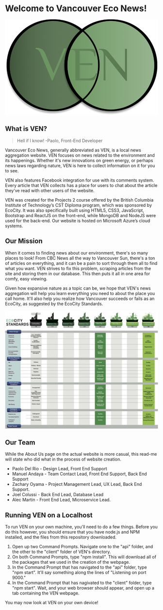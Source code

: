 # Welcome to Vancouver Eco News!
![logo](https://raw.githubusercontent.com/Irecreeper/team36-comp2930/master/client/src/components/images/ven_logo.png)

## What is VEN?
> Hell if I know!
-Paolo, Front-End Developer

Vancouver Eco News, generally abbreviated as VEN, is a local news aggregation website. VEN focuses on news related to the environment and its happenings. Whether it's new innovations on green energy, or perhaps news laws regarding nature, VEN is here to collect information on it for you to see.

VEN also features Facebook integration for use with its comments system. Every article that VEN collects has a place for users to chat about the article they’ve read with other users of the website.

VEN was created for the Projects 2 course offered by the British Columbia Institute of Technology’s CST Diploma program, which was sponsored by EcoCity. It was also specifically built using HTML5, CSS3, JavaScript, Bootstrap and ReactJS on the front-end, while MongoDB and NodeJS were used for the back-end. Our website is hosted on Microsoft Azure’s cloud systems.

## Our Mission
When it comes to finding news about our environment, there's so many places to look! From CBC News all the way to Vancouver Sun, there's a ton of articles on everything, and it can be a pain to sort through them all to find what you want. VEN strives to fix this problem, scraping articles from the site and storing them in our database. This then puts it all in one area for comfy, easy viewing.

Given how expansive nature as a topic can be, we hope that VEN's news aggregation will help you learn everything you need to about the place you call home. It'll also help you realize how Vancouver succeeds or fails as an EcoCity, as suggested by the EcoCity Standards.

![standards](https://raw.githubusercontent.com/Irecreeper/team36-comp2930/master/client/src/components/images/ecostandards.jpg)

## Our Team
While the About Us page on the actual website is more casual, this read-me will state who did what in the process of website creation.

- Paolo Del Rio - Design Lead, Front End Support
- Manuel Andaya - Team Contact Lead, Front End Support, Back End Support
- Zachary Oyama - Project Management Lead, UX Lead, Back End Support.
- Joel Colussi - Back End Lead, Database Lead
- Alec Martin - Front End Lead, Microservice Lead. 

## Running VEN on a Localhost
To run VEN on your own machine, you'll need to do a few things. Before you do this however, you should ensure that you have node.js  and NPM installed, and the files from this repository downloaded.

1. Open up two Command Prompts. Navigate one to the "api" folder, and the other to the "client" folder of VEN's directory.
2. On both Command Prompts, type "npm install". This will download all of the packages that we used in the creation of the webpage.
3. In the Command Prompt that has navigated to the "api" folder, type "npm start". It'll say something along the lines of "Listening on port 9000."
4. In the Command Prompt that has nagivated to the "client" folder, type "npm start". Wait, and your web browser should appear, and open up a tab containing the VEN webpage.

You may now look at VEN on your own device!
